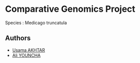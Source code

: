 # Comparative Genomics Project

Species : Medicago truncatula


## Authors

- [Usama AKHTAR](https://github.com/usama-ak)
- [Ali YOUNCHA](https://github.com/MrAli1582)
